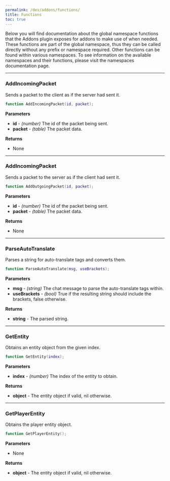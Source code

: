 ```yaml
---
permalink: /dev/addons/functions/
title: Functions
toc: true
---
```


Below you will find documentation about the global namespace functions that the Addons plugin exposes for addons to make use of when needed. These functions are part of the global namespace, thus they can be called directly without any prefix or namespace required. Other functions can be found within various namespaces. To see information on the available namespaces and their functions, please visit the namespaces documentation page.

---

### AddIncomingPacket

Sends a packet to the client as if the server had sent it.
```lua
function AddIncomingPacket(id, packet);
```
**Parameters**
  * **id** - _(number)_ The id of the packet being sent.
  * **packet** - _(table)_ The packet data.

**Returns**
  * None

---

### AddIncomingPacket

Sends a packet to the server as if the client had sent it.
```lua
function AddOutgoingPacket(id, packet);
```
**Parameters**
  * **id** - _(number)_ The id of the packet being sent.
  * **packet** - _(table)_ The packet data.

**Returns**
  * None

---

### ParseAutoTranslate

Parses a string for auto-translate tags and converts them.
```lua
function ParseAutoTranslate(msg, useBrackets);
```
**Parameters**
  * **msg** - _(string)_ The chat message to parse the auto-translate tags within.
  * **useBrackets** - _(bool)_ True if the resulting string should include the brackets, false otherwise.

**Returns**
  * **string** - The parsed string.

---

### GetEntity

Obtains an entity object from the given index.
```lua
function GetEntity(index);
```
**Parameters**
  * **index** - _(number)_ The index of the entity to obtain.

**Returns**
  * **object** - The entity object if valid, nil otherwise.

---

### GetPlayerEntity

Obtains the player entity object.
```lua
function GetPlayerEntity();
```
**Parameters**
  * None

**Returns**
  * **object** - The entity object if valid, nil otherwise.